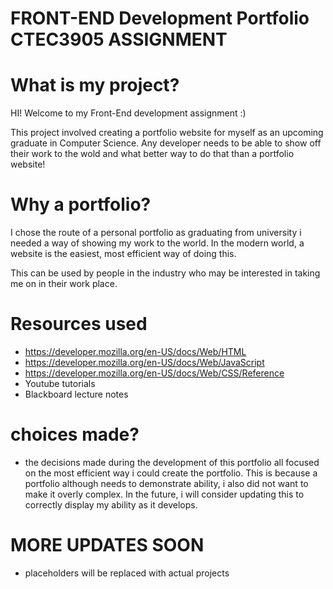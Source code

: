 # FRONT-END Development Portfolio CTEC3905 ASSIGNMENT

# What is my project?
HI! Welcome to my Front-End development assignment :)

This project involved creating a portfolio website for myself as an upcoming graduate in Computer Science. 
Any developer needs to be able to show off their work to the wold and what better way to do that than a 
portfolio website!

# Why a portfolio?
I chose the route of a personal portfolio as graduating from university i needed a way of showing my work 
to the world. In the modern world, a website is the easiest, most efficient way of doing this. 

This can be used by people in the industry who may be interested in taking me on in their work place.

# Resources used
- https://developer.mozilla.org/en-US/docs/Web/HTML
- https://developer.mozilla.org/en-US/docs/Web/JavaScript
- https://developer.mozilla.org/en-US/docs/Web/CSS/Reference
- Youtube tutorials 
- Blackboard lecture notes 


# choices made?
- the decisions made during the development of this portfolio all focused on the most efficient way i could 
create the portfolio. This is because a portfolio although needs to demonstrate ability, i also did not want to make it overly complex. In the future, i will consider updating this to correctly display my ability as it develops.

# MORE UPDATES SOON 
- placeholders will be replaced with actual projects 
